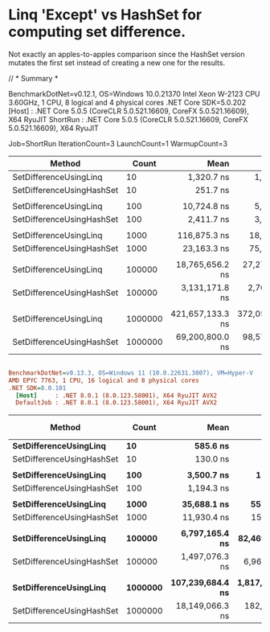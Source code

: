 # Linq 'Except' vs HashSet for computing set difference.
Not exactly an apples-to-apples comparison since the HashSet version mutates the first set instead of creating a new one for the results.

// * Summary *

BenchmarkDotNet=v0.12.1, OS=Windows 10.0.21370
Intel Xeon W-2123 CPU 3.60GHz, 1 CPU, 8 logical and 4 physical cores
.NET Core SDK=5.0.202
  [Host]   : .NET Core 5.0.5 (CoreCLR 5.0.521.16609, CoreFX 5.0.521.16609), X64 RyuJIT
  ShortRun : .NET Core 5.0.5 (CoreCLR 5.0.521.16609, CoreFX 5.0.521.16609), X64 RyuJIT

Job=ShortRun  IterationCount=3  LaunchCount=1
WarmupCount=3

|                    Method |   Count |             Mean |            Error |           StdDev | Ratio | RatioSD |    Gen 0 |    Gen 1 |    Gen 2 |  Allocated |
|-------------------------- |-------- |-----------------:|-----------------:|-----------------:|------:|--------:|---------:|---------:|---------:|-----------:|
|    SetDifferenceUsingLinq |      10 |       1,320.7 ns |       1,344.9 ns |         73.72 ns |  5.26 |    0.42 |   0.1774 |        - |        - |      768 B |
| SetDifferenceUsingHashSet |      10 |         251.7 ns |         209.3 ns |         11.47 ns |  1.00 |    0.00 |   0.0091 |        - |        - |       40 B |
|                           |         |                  |                  |                  |       |         |          |          |          |            |
|    SetDifferenceUsingLinq |     100 |      10,724.8 ns |       5,263.9 ns |        288.53 ns |  4.47 |    0.39 |   1.2360 |        - |        - |     5344 B |
| SetDifferenceUsingHashSet |     100 |       2,411.7 ns |       3,714.5 ns |        203.60 ns |  1.00 |    0.00 |   0.0076 |        - |        - |       40 B |
|                           |         |                  |                  |                  |       |         |          |          |          |            |
|    SetDifferenceUsingLinq |    1000 |     116,875.3 ns |      18,187.3 ns |        996.91 ns |  5.15 |    0.88 |   9.5215 |        - |        - |    41280 B |
| SetDifferenceUsingHashSet |    1000 |      23,163.3 ns |      75,672.3 ns |      4,147.85 ns |  1.00 |    0.00 |        - |        - |        - |       40 B |
|                           |         |                  |                  |                  |       |         |          |          |          |            |
|    SetDifferenceUsingLinq |  100000 |  18,765,656.2 ns |  27,273,605.6 ns |  1,494,958.35 ns |  6.00 |    0.56 | 406.2500 | 375.0000 | 375.0000 |  5243906 B |
| SetDifferenceUsingHashSet |  100000 |   3,131,171.8 ns |   2,762,805.2 ns |    151,438.68 ns |  1.00 |    0.00 |        - |        - |        - |       40 B |
|                           |         |                  |                  |                  |       |         |          |          |          |            |
|    SetDifferenceUsingLinq | 1000000 | 421,657,133.3 ns | 372,056,411.9 ns | 20,393,667.39 ns |  6.13 |    0.69 |        - |        - |        - | 41943680 B |
| SetDifferenceUsingHashSet | 1000000 |  69,200,800.0 ns |  98,575,578.4 ns |  5,403,260.08 ns |  1.00 |    0.00 |        - |        - |        - |      269 B |

``` ini

BenchmarkDotNet=v0.13.3, OS=Windows 11 (10.0.22631.3007), VM=Hyper-V
AMD EPYC 7763, 1 CPU, 16 logical and 8 physical cores
.NET SDK=8.0.101
  [Host]     : .NET 8.0.1 (8.0.123.58001), X64 RyuJIT AVX2
  DefaultJob : .NET 8.0.1 (8.0.123.58001), X64 RyuJIT AVX2


```
|                    Method |   Count |             Mean |           Error |          StdDev | Ratio | RatioSD |     Gen0 |     Gen1 |     Gen2 |  Allocated | Alloc Ratio |
|-------------------------- |-------- |-----------------:|----------------:|----------------:|------:|--------:|---------:|---------:|---------:|-----------:|------------:|
|    **SetDifferenceUsingLinq** |      **10** |         **585.6 ns** |         **2.95 ns** |         **2.76 ns** |  **4.51** |    **0.05** |   **0.0610** |        **-** |        **-** |     **1024 B** |       **25.60** |
| SetDifferenceUsingHashSet |      10 |         130.0 ns |         1.30 ns |         1.22 ns |  1.00 |    0.00 |   0.0024 |        - |        - |       40 B |        1.00 |
|                           |         |                  |                 |                 |       |         |          |          |          |            |             |
|    **SetDifferenceUsingLinq** |     **100** |       **3,500.7 ns** |        **15.65 ns** |        **13.87 ns** |  **2.93** |    **0.02** |   **0.1450** |        **-** |        **-** |     **2432 B** |       **60.80** |
| SetDifferenceUsingHashSet |     100 |       1,194.3 ns |         9.69 ns |         8.09 ns |  1.00 |    0.00 |   0.0019 |        - |        - |       40 B |        1.00 |
|                           |         |                  |                 |                 |       |         |          |          |          |            |             |
|    **SetDifferenceUsingLinq** |    **1000** |      **35,688.1 ns** |       **553.57 ns** |       **517.81 ns** |  **2.99** |    **0.04** |   **1.2817** |   **0.0610** |        **-** |    **22352 B** |      **558.80** |
| SetDifferenceUsingHashSet |    1000 |      11,930.4 ns |       151.80 ns |       141.99 ns |  1.00 |    0.00 |        - |        - |        - |       40 B |        1.00 |
|                           |         |                  |                 |                 |       |         |          |          |          |            |             |
|    **SetDifferenceUsingLinq** |  **100000** |   **6,797,165.4 ns** |    **82,469.47 ns** |    **77,141.99 ns** |  **4.54** |    **0.06** | **203.1250** | **203.1250** | **203.1250** |  **2174463 B** |   **53,035.68** |
| SetDifferenceUsingHashSet |  100000 |   1,497,076.3 ns |     6,968.31 ns |     6,518.16 ns |  1.00 |    0.00 |        - |        - |        - |       41 B |        1.00 |
|                           |         |                  |                 |                 |       |         |          |          |          |            |             |
|    **SetDifferenceUsingLinq** | **1000000** | **107,239,684.4 ns** | **1,817,141.03 ns** | **1,784,675.47 ns** |  **5.92** |    **0.10** |        **-** |        **-** |        **-** | **23254132 B** |          **NA** |
| SetDifferenceUsingHashSet | 1000000 |  18,149,066.3 ns |   182,377.46 ns |   161,672.86 ns |  1.00 |    0.00 |        - |        - |        - |          - |          NA |

